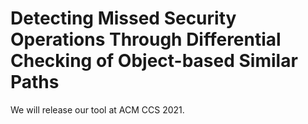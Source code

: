# Detecting Missed Security Operations Through Differential Checking of Object-based Similar Paths

We will release our tool at ACM CCS 2021.
